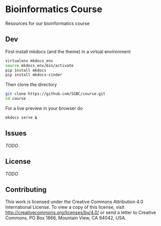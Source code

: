 # Bioinformatics Course

Resources for our bioinformatics course

## Dev

First install mkdocs (and the theme) in a virtual environment

```bash
virtualenv mkdocs_env
source mkdocs_env/bin/activate
pip install mkdocs
pip install mkdocs-cinder
```

Then clone the directory

```bash
git clone https://github.com/SGBC/course.git
cd course
```

For a live preview in your browser do

```bash
mkdocs serve &
```

## Issues

*TODO*

## License

*TODO*

## Contributing

This work is licensed under the Creative Commons Attribution 4.0 International License.
To view a copy of this license, visit http://creativecommons.org/licenses/by/4.0/ or send a letter to Creative Commons, PO Box 1866, Mountain View, CA 94042, USA.
